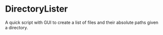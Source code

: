 # DirectoryLister
A quick script with GUI to create a list of files and their absolute paths given a directory.
